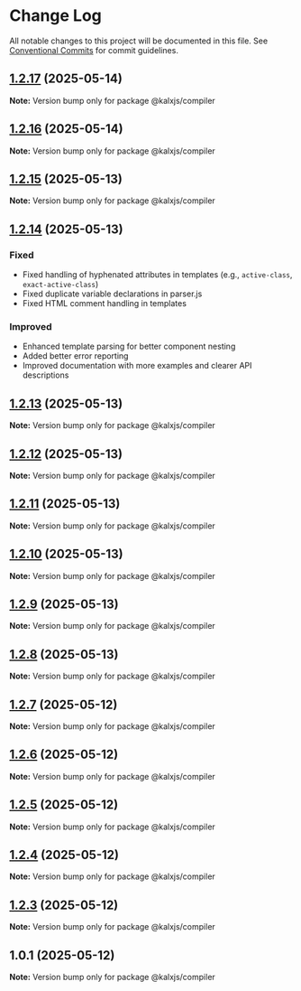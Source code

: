 # Change Log

All notable changes to this project will be documented in this file.
See [Conventional Commits](https://conventionalcommits.org) for commit guidelines.

## [1.2.17](https://github.com/Odeneho-Calculus/kalxjs/compare/@kalxjs/compiler@1.2.16...@kalxjs/compiler@1.2.17) (2025-05-14)

**Note:** Version bump only for package @kalxjs/compiler

## [1.2.16](https://github.com/Odeneho-Calculus/kalxjs/compare/@kalxjs/compiler@1.2.15...@kalxjs/compiler@1.2.16) (2025-05-14)

**Note:** Version bump only for package @kalxjs/compiler

## [1.2.15](https://github.com/Odeneho-Calculus/kalxjs/compare/@kalxjs/compiler@1.2.14...@kalxjs/compiler@1.2.15) (2025-05-13)

**Note:** Version bump only for package @kalxjs/compiler

## [1.2.14](https://github.com/Odeneho-Calculus/kalxjs/compare/@kalxjs/compiler@1.2.13...@kalxjs/compiler@1.2.14) (2025-05-13)

### Fixed

- Fixed handling of hyphenated attributes in templates (e.g., `active-class`, `exact-active-class`)
- Fixed duplicate variable declarations in parser.js
- Fixed HTML comment handling in templates

### Improved

- Enhanced template parsing for better component nesting
- Added better error reporting
- Improved documentation with more examples and clearer API descriptions

## [1.2.13](https://github.com/Odeneho-Calculus/kalxjs/compare/@kalxjs/compiler@1.2.12...@kalxjs/compiler@1.2.13) (2025-05-13)

**Note:** Version bump only for package @kalxjs/compiler

## [1.2.12](https://github.com/Odeneho-Calculus/kalxjs/compare/@kalxjs/compiler@1.2.11...@kalxjs/compiler@1.2.12) (2025-05-13)

**Note:** Version bump only for package @kalxjs/compiler

## [1.2.11](https://github.com/Odeneho-Calculus/kalxjs/compare/@kalxjs/compiler@1.2.10...@kalxjs/compiler@1.2.11) (2025-05-13)

**Note:** Version bump only for package @kalxjs/compiler

## [1.2.10](https://github.com/Odeneho-Calculus/kalxjs/compare/@kalxjs/compiler@1.2.9...@kalxjs/compiler@1.2.10) (2025-05-13)

**Note:** Version bump only for package @kalxjs/compiler

## [1.2.9](https://github.com/Odeneho-Calculus/kalxjs/compare/@kalxjs/compiler@1.2.8...@kalxjs/compiler@1.2.9) (2025-05-13)

**Note:** Version bump only for package @kalxjs/compiler

## [1.2.8](https://github.com/Odeneho-Calculus/kalxjs/compare/@kalxjs/compiler@1.2.7...@kalxjs/compiler@1.2.8) (2025-05-13)

**Note:** Version bump only for package @kalxjs/compiler

## [1.2.7](https://github.com/Odeneho-Calculus/kalxjs/compare/@kalxjs/compiler@1.2.6...@kalxjs/compiler@1.2.7) (2025-05-12)

**Note:** Version bump only for package @kalxjs/compiler

## [1.2.6](https://github.com/Odeneho-Calculus/kalxjs/compare/@kalxjs/compiler@1.2.5...@kalxjs/compiler@1.2.6) (2025-05-12)

**Note:** Version bump only for package @kalxjs/compiler

## [1.2.5](https://github.com/Odeneho-Calculus/kalxjs/compare/@kalxjs/compiler@1.2.4...@kalxjs/compiler@1.2.5) (2025-05-12)

**Note:** Version bump only for package @kalxjs/compiler

## [1.2.4](https://github.com/Odeneho-Calculus/kalxjs/compare/@kalxjs/compiler@1.2.3...@kalxjs/compiler@1.2.4) (2025-05-12)

**Note:** Version bump only for package @kalxjs/compiler

## [1.2.3](https://github.com/Odeneho-Calculus/kalxjs/compare/@kalxjs/compiler@1.0.1...@kalxjs/compiler@1.2.3) (2025-05-12)

**Note:** Version bump only for package @kalxjs/compiler

## 1.0.1 (2025-05-12)

**Note:** Version bump only for package @kalxjs/compiler
